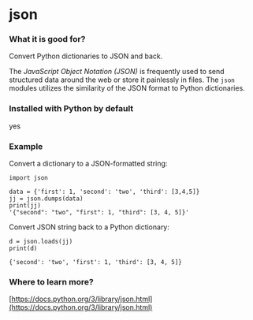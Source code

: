 
# json

### What it is good for?

Convert Python dictionaries to JSON and back.

The *JavaScript Object Notation (JSON)* is frequently used to send structured data around the web or store it painlessly in files. The `json` modules utilizes the similarity of the JSON format to Python dictionaries.

### Installed with Python by default

yes

### Example

Convert a dictionary to a JSON-formatted string:

    import json

    data = {'first': 1, 'second': 'two', 'third': [3,4,5]}
    jj = json.dumps(data)
    print(jj)
    '{"second": "two", "first": 1, "third": [3, 4, 5]}'

Convert JSON string back to a Python dictionary:

    d = json.loads(jj)
    print(d)

    {'second': 'two', 'first': 1, 'third': [3, 4, 5]}

### Where to learn more?

[https://docs.python.org/3/library/json.html](https://docs.python.org/3/library/json.html)
